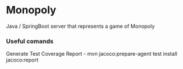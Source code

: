 # Monopoly

Java / SpringBoot server that represents a game of Monopoly

### Useful comands

Generate Test Coverage Report - mvn jacoco:prepare-agent test install jacoco:report
